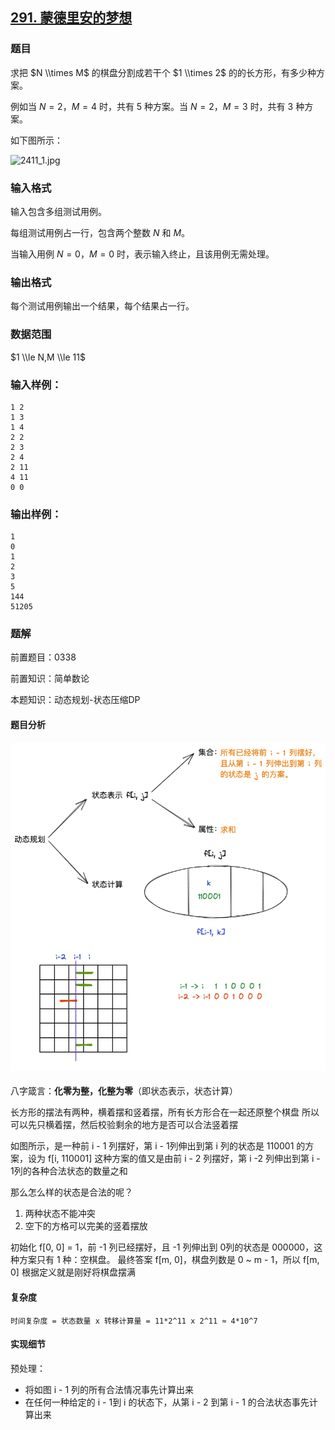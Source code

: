 ## [291\. 蒙德里安的梦想](https://www.acwing.com/problem/content/293/)

### 题目

求把 $N \\times M$ 的棋盘分割成若干个 $1 \\times 2$ 的的长方形，有多少种方案。

例如当 $N=2，M=4$ 时，共有 $5$ 种方案。当 $N=2，M=3$ 时，共有 $3$ 种方案。

如下图所示：

![2411_1.jpg](https://www.acwing.com/media/article/image/2019/01/26/19_4dd1644c20-2411_1.jpg)

### 输入格式

输入包含多组测试用例。

每组测试用例占一行，包含两个整数 $N$ 和 $M$。

当输入用例 $N=0，M=0$ 时，表示输入终止，且该用例无需处理。

### 输出格式

每个测试用例输出一个结果，每个结果占一行。

### 数据范围

$1 \\le N,M \\le 11$

### 输入样例：

```
1 2
1 3
1 4
2 2
2 3
2 4
2 11
4 11
0 0
```

### 输出样例：

```
1
0
1
2
3
5
144
51205
```

### 题解

前置题目：0338

前置知识：简单数论

本题知识：动态规划-状态压缩DP

#### 题目分析

#### ![蒙德里安](https://raw.githubusercontent.com/luxcgo/imgs4md/master/img/%E8%92%99%E5%BE%B7%E9%87%8C%E5%AE%89.png)

八字箴言：**化零为整，化整为零**（即状态表示，状态计算）

长方形的摆法有两种，横着摆和竖着摆，所有长方形合在一起还原整个棋盘
所以可以先只横着摆，然后校验剩余的地方是否可以合法竖着摆

如图所示，是一种前 i - 1 列摆好，第 i - 1列伸出到第 i 列的状态是 110001 的方案，设为 f[i, 110001]
这种方案的值又是由前 i - 2 列摆好，第 i -2 列伸出到第 i - 1列的各种合法状态的数量之和

那么怎么样的状态是合法的呢？

1. 两种状态不能冲突
2. 空下的方格可以完美的竖着摆放

初始化 f[0, 0] = 1，前 -1 列已经摆好，且 -1 列伸出到 0列的状态是 000000，这种方案只有 1 种：空棋盘。
最终答案 f[m, 0]，棋盘列数是 0 ~ m - 1，所以 f[m, 0] 根据定义就是刚好将棋盘摆满

#### 复杂度

`时间复杂度 = 状态数量 x 转移计算量 = 11*2^11 x 2^11 ≈ 4*10^7`

#### 实现细节

预处理：

* 将如图 i - 1 列的所有合法情况事先计算出来
* 在任何一种给定的 i - 1到 i 的状态下，从第 i - 2 到第 i - 1 的合法状态事先计算出来


